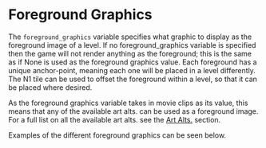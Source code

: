 # Foreground Graphics

The ```foreground_graphics``` variable specifies what graphic to display as the
foreground image of a level. If no foreground_graphics variable is specified then
the game will not render anything as the foreground; this is the same as if None
is used as the foreground graphics value. Each foreground has a unique
anchor-point, meaning each one will be placed in a level differently. The N1
tile can be used to offset the foreground within a level, so that it can be
placed where desired.

As the foreground graphics variable takes in movie clips as its value, this
means that any of the available art alts. can be used as a foreground image.
For a full list on all the available art alts. see the
[Art Alts.](../art_alts/overview.md) section.

Examples of the different foreground graphics can be seen below. 

<script src="../../../assets/scripts/alts.js"></script>
<script type="text/javascript">
    display_alt("fronts", 
        per_row = 2,
        ord_name = [],
        ord_extra = ["(The End and Anguish)", "(Unused)"]);
</script>

